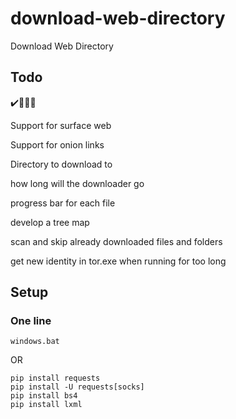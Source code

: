 # download-web-directory
 Download Web Directory 

## Todo
✔️️👳‍♀️❌

Support for surface web

Support for onion links

Directory to download to

how long will the downloader go

progress bar for each file

develop a tree map

scan and skip already downloaded files and folders

get new identity in tor.exe when running for too long


## Setup
### One line
```
windows.bat
```

OR

```
pip install requests
pip install -U requests[socks]
pip install bs4
pip install lxml
```